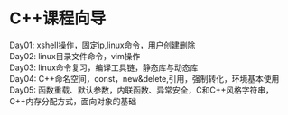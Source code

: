# C++课程向导
Day01: xshell操作，固定ip,linux命令，用户创建删除  
Day02: linux目录文件命令，vim操作  
Day03: linux命令复习，编译工具链，静态库与动态库  
Day04: C++命名空间，const，new&delete,引用，强制转化，环境基本使用  
Day05: 函数重载、默认参数，内联函数、异常安全，C和C++风格字符串，C++内存分配方式，面向对象的基础  

